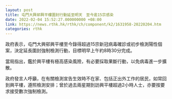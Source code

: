 ```yaml
---
layout: post
title: 屯門大興邨興平樓圍封行動延至明天　至今逾15宗感染
date: 2022-02-04 15:52:27.000000000 +08:00
link: https://news.rthk.hk/rthk/ch/component/k2/1631958-20220204.htm
categories: rthk
---
```


政府表示，屯門大興邨興平樓至今錄得超過15宗新冠病毒確診或初步檢測陽性個案，決定延長圍封強制檢測行動，目標明早上午約8時30分完成。

當局指出，鑑於興平樓有極高感染風險，有必要採取果斷行動，以免病毒進一步擴散。
 
政府發言人呼籲，在有關檢測宣告生效時不在家、包括正出外工作的居民，如常回到興平樓，遵照檢測安排；曾於過去兩星期到訪興平樓超過2小時人士，亦要按要求接受數次強制檢測。
